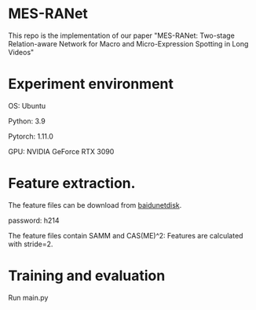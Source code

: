 # MES-RANet
This repo is the implementation of our paper "MES-RANet: Two-stage Relation-aware Network for Macro and Micro-Expression Spotting in Long Videos"
# Experiment environment 
OS: Ubuntu

Python: 3.9

Pytorch: 1.11.0

GPU: NVIDIA GeForce RTX 3090

# Feature extraction.

The feature files can be download from [baidunetdisk](https://pan.baidu.com/s/11cznoUhZw6mF-QBx8nF4KA?pwd=h214).

password: h214

The feature files contain SAMM and CAS(ME)^2: Features are calculated with stride=2.

# Training and evaluation
Run main.py

